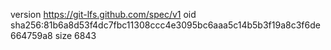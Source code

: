 version https://git-lfs.github.com/spec/v1
oid sha256:81b6a8d53f4dc7fbc11308ccc4e3095bc6aaa5c14b5b3f19a8c3f6de664759a8
size 6843
